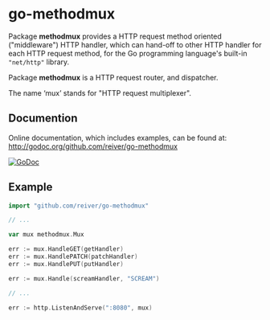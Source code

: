 # go-methodmux

Package **methodmux** provides a HTTP request method oriented ("middleware") HTTP handler, which can hand-off to other HTTP handler for each HTTP request method,
for the Go programming language's built-in `"net/http"` library.

Package **methodmux** is a HTTP request router, and dispatcher.

The name ‘mux’ stands for "HTTP request multiplexer".


## Documention

Online documentation, which includes examples, can be found at: http://godoc.org/github.com/reiver/go-methodmux

[![GoDoc](https://godoc.org/github.com/reiver/go-methodmux?status.svg)](https://godoc.org/github.com/reiver/go-methodmux)

## Example
```go
import "github.com/reiver/go-methodmux"

// ...

var mux methodmux.Mux

err := mux.HandleGET(getHandler)
err := mux.HandlePATCH(patchHandler)
err := mux.HandlePUT(putHandler)

err := mux.Handle(screamHandler, "SCREAM")

// ...

err := http.ListenAndServe(":8080", mux)
```

